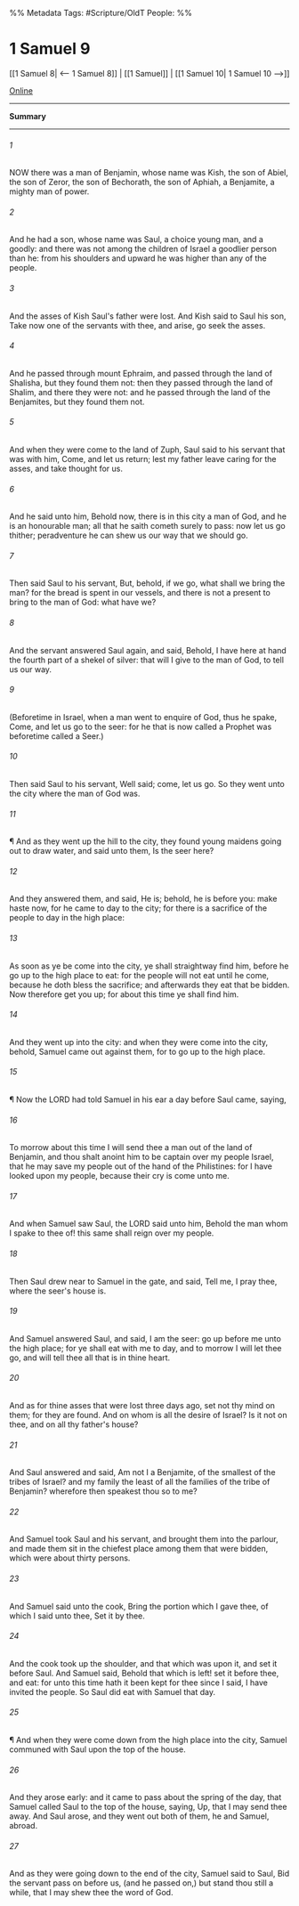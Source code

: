 

%% Metadata
Tags: #Scripture/OldT
People: 
%%
# 1 Samuel 9
[[1 Samuel 8| <-- 1 Samuel 8]] | [[1 Samuel]] | [[1 Samuel 10| 1 Samuel 10 -->]]

[Online](https://churchofjesuschrist.org/study/scriptures/ot/1-sam/9?lang=eng)

---
__Summary__



---

###### 1
NOW there was a man of Benjamin, whose name was Kish, the son of Abiel, the son of Zeror, the son of Bechorath, the son of Aphiah, a Benjamite, a mighty man of power.
###### 2
And he had a son, whose name was Saul, a choice young man, and a goodly: and there was not among the children of Israel a goodlier person than he: from his shoulders and upward he was higher than any of the people.
###### 3
And the asses of Kish Saul's father were lost.  And Kish said to Saul his son, Take now one of the servants with thee, and arise, go seek the asses.
###### 4
And he passed through mount Ephraim, and passed through the land of Shalisha, but they found them not: then they passed through the land of Shalim, and there they were not: and he passed through the land of the Benjamites, but they found them not.
###### 5
And when they were come to the land of Zuph, Saul said to his servant that was with him, Come, and let us return; lest my father leave caring for the asses, and take thought for us.
###### 6
And he said unto him, Behold now, there is in this city a man of God, and he is an honourable man; all that he saith cometh surely to pass: now let us go thither; peradventure he can shew us our way that we should go.
###### 7
Then said Saul to his servant, But, behold, if we go, what shall we bring the man?  for the bread is spent in our vessels, and there is not a present to bring to the man of God: what have we?
###### 8
And the servant answered Saul again, and said, Behold, I have here at hand the fourth part of a shekel of silver: that will I give to the man of God, to tell us our way.
###### 9
(Beforetime in Israel, when a man went to enquire of God, thus he spake, Come, and let us go to the seer: for he that is now called a Prophet was beforetime called a Seer.)
###### 10
Then said Saul to his servant, Well said; come, let us go.  So they went unto the city where the man of God was.
###### 11
¶ And as they went up the hill to the city, they found young maidens going out to draw water, and said unto them, Is the seer here?
###### 12
And they answered them, and said, He is; behold, he is before you: make haste now, for he came to day to the city; for there is a sacrifice of the people to day in the high place:
###### 13
As soon as ye be come into the city, ye shall straightway find him, before he go up to the high place to eat: for the people will not eat until he come, because he doth bless the sacrifice; and afterwards they eat that be bidden.  Now therefore get you up; for about this time ye shall find him.
###### 14
And they went up into the city: and when they were come into the city, behold, Samuel came out against them, for to go up to the high place.
###### 15
¶ Now the LORD had told Samuel in his ear a day before Saul came, saying,
###### 16
To morrow about this time I will send thee a man out of the land of Benjamin, and thou shalt anoint him to be captain over my people Israel, that he may save my people out of the hand of the Philistines: for I have looked upon my people, because their cry is come unto me.
###### 17
And when Samuel saw Saul, the LORD said unto him, Behold the man whom I spake to thee of!  this same shall reign over my people.
###### 18
Then Saul drew near to Samuel in the gate, and said, Tell me, I pray thee, where the seer's house is.
###### 19
And Samuel answered Saul, and said, I am the seer: go up before me unto the high place; for ye shall eat with me to day, and to morrow I will let thee go, and will tell thee all that is in thine heart.
###### 20
And as for thine asses that were lost three days ago, set not thy mind on them; for they are found.  And on whom is all the desire of Israel?  Is it not on thee, and on all thy father's house?
###### 21
And Saul answered and said, Am not I a Benjamite, of the smallest of the tribes of Israel?  and my family the least of all the families of the tribe of Benjamin?  wherefore then speakest thou so to me?
###### 22
And Samuel took Saul and his servant, and brought them into the parlour, and made them sit in the chiefest place among them that were bidden, which were about thirty persons.
###### 23
And Samuel said unto the cook, Bring the portion which I gave thee, of which I said unto thee, Set it by thee.
###### 24
And the cook took up the shoulder, and that which was upon it, and set it before Saul.  And Samuel said, Behold that which is left!  set it before thee, and eat: for unto this time hath it been kept for thee since I said, I have invited the people.  So Saul did eat with Samuel that day.
###### 25
¶ And when they were come down from the high place into the city, Samuel communed with Saul upon the top of the house.
###### 26
And they arose early: and it came to pass about the spring of the day, that Samuel called Saul to the top of the house, saying, Up, that I may send thee away.  And Saul arose, and they went out both of them, he and Samuel, abroad.
###### 27
And as they were going down to the end of the city, Samuel said to Saul, Bid the servant pass on before us, (and he passed on,) but stand thou still a while, that I may shew thee the word of God.



